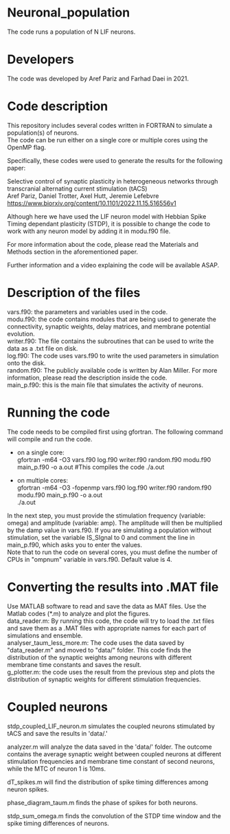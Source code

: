 # Neuronal_population
The code runs a population of N LIF neurons.

# Developers
The code was developed by Aref Pariz and Farhad Daei in 2021.

# Code description
This repository includes several codes written in FORTRAN to simulate a population(s) of neurons.  
The code can be run either on a single core or multiple cores using the OpenMP flag. 

Specifically, these codes were used to generate the results for the following paper:

Selective control of synaptic plasticity in heterogeneous networks through transcranial alternating current stimulation (tACS)  
Aref Pariz, Daniel Trotter, Axel Hutt, Jeremie Lefebvre  
https://www.biorxiv.org/content/10.1101/2022.11.15.516556v1

Although here we have used the LIF neuron model with Hebbian Spike Timing dependant plasticity (STDP), it is possible to change the code to work with any neuron model by adding it in modu.f90 file. 

For more information about the code, please read the Materials and Methods section in the aforementioned paper.

Further information and a video explaining the code will be available ASAP.

# Description of the files
vars.f90: the parameters and variables used in the code.  
modu.f90: the code contains modules that are being used to generate the connectivity, synaptic weights, delay matrices, and membrane potential evolution.  
writer.f90: The file contains the subroutines that can be used to write the data as a .txt file on disk.  
log.f90: The code uses vars.f90 to write the used parameters in simulation onto the disk.  
random.f90: The publicly available code is written by Alan Miller. For more information, please read the description inside the code.  
main_p.f90: this is the main file that simulates the activity of neurons.  

# Running the code
The code needs to be compiled first using gfortran. The following command will compile and run the code.  

- on a single core:  
gfortran -m64 -O3 vars.f90 log.f90 writer.f90 random.f90 modu.f90 main_p.f90 -o a.out  #This compiles the code 
./a.out

- on multiple cores:  
gfortran -m64 -O3 -fopenmp vars.f90 log.f90 writer.f90 random.f90 modu.f90 main_p.f90 -o a.out  
./a.out

In the next step, you must provide the stimulation frequency (variable: omega) and amplitude (variable: amp). The amplitude will then be multiplied by the damp value in vars.f90.
If you are simulating a population without stimulation, set the variable IS_SIgnal to 0 and comment the line in main_p.f90, which asks you to enter the values.  
Note that to run the code on several cores, you must define the number of CPUs in "ompnum" variable in vars.f90. Default value is 4.

# Converting the results into .MAT file
Use MATLAB software to read and save the data as MAT files. Use the Matlab codes (*.m) to analyze and plot the figures.  
data_reader.m: By running this code, the code will try to load the .txt files and save them as a .MAT files with appropriate names for each part of simulations and ensemble.  
analyser_taum_less_more.m: The code uses the data saved by "data_reader.m" and moved to "data/" folder. This code finds the distribution of the synaptic weights among neurons with different membrane time constants and saves the result.  
g_plotter.m: the code uses the result from the previous step and plots the distribution of synaptic weights for different stimulation frequencies.  


# Coupled neurons
stdp_coupled_LIF_neuron.m simulates the coupled neurons stimulated by tACS and save the results in 'data/.'

analyzer.m will analyze the data saved in the 'data/' folder. The outcome contains the average synaptic weight between coupled neurons at different stimulation frequencies and membrane time constant of second neurons, while the MTC of neuron 1 is 10ms.

dT_spikes.m will find the distribution of spike timing differences among neuron spikes.

phase_diagram_taum.m finds the phase of spikes for both neurons.

stdp_sum_omega.m finds the convolution of the STDP time window and the spike timing differences of neurons.
